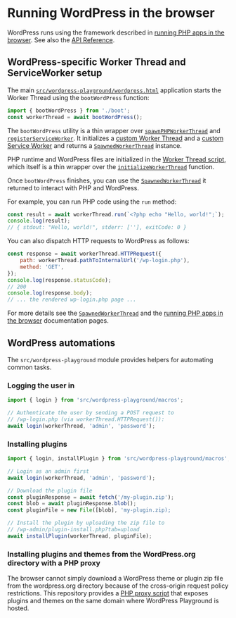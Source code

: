 # Running WordPress in the browser

WordPress runs using the framework described in [running PHP apps in the browser](./using-php-in-the-browser.md). See also the [API Reference](api/wordpress-playground.md).

## WordPress-specific Worker Thread and ServiceWorker setup

The main [`src/wordpress-playground/wordpress.html`](https://github.com/WordPress/wordpress-playground/blob/trunk/src/wordpress-playground/wordpress.html) application starts the Worker Thread using the `bootWordPress` function:

```js
import { bootWordPress } from './boot';
const workerThread = await bootWordPress();
```

The `bootWordPress` utility is a thin wrapper over [`spawnPHPWorkerThread`](./api/php-wasm-browser.spawnphpworkerthread.md) and [`registerServiceWorker`](./api/php-wasm-browser/registerServiceWorker). It initializes a [custom Worker Thread](https://github.com/WordPress/wordpress-playground/blob/trunk/src/wordpress-playground/worker-thread.ts) and a [custom Service Worker](https://github.com/WordPress/wordpress-playground/blob/trunk/src/wordpress-playground/service-worker.ts) and returns a [`SpawnedWorkerThread`](./api/php-wasm-browser.spawnedworkerthread.md) instance.

PHP runtime and WordPress files are initialized in the [Worker Thread script](https://github.com/WordPress/wordpress-playground/blob/trunk/src/wordpress-playground/worker-thread.ts), which itself is a thin wrapper over the [`initializeWorkerThread`](./api/php-wasm-browser.initializeworkerthread.md) function.

Once `bootWordPress` finishes, you can use the [`SpawnedWorkerThread`](./api/php-wasm-browser.spawnedworkerthread.md) it returned to interact with PHP and WordPress.

For example, you can run PHP code using the `run` method:

```js
const result = await workerThread.run(`<?php echo "Hello, world!";`);
console.log(result);
// { stdout: "Hello, world!", stderr: [''], exitCode: 0 }
```

You can also dispatch HTTP requests to WordPress as follows:

```js
const response = await workerThread.HTTPRequest({
	path: workerThread.pathToInternalUrl('/wp-login.php'),
	method: 'GET',
});
console.log(response.statusCode);
// 200
console.log(response.body);
// ... the rendered wp-login.php page ...
```

For more details see the [`SpawnedWorkerThread`](./api/php-wasm-browser.spawnedworkerthread.md) and the [running PHP apps in the browser](./using-php-in-the-browser.md) documentation pages.

## WordPress automations

The `src/wordpress-playground` module provides helpers for automating common tasks.

### Logging the user in

```js
import { login } from 'src/wordpress-playground/macros';

// Authenticate the user by sending a POST request to
// /wp-login.php (via workerThread.HTTPRequest()):
await login(workerThread, 'admin', 'password');
```

### Installing plugins

```js
import { login, installPlugin } from 'src/wordpress-playground/macros';

// Login as an admin first
await login(workerThread, 'admin', 'password');

// Download the plugin file
const pluginResponse = await fetch('/my-plugin.zip');
const blob = await pluginResponse.blob();
const pluginFile = new File([blob], 'my-plugin.zip);

// Install the plugin by uploading the zip file to
// /wp-admin/plugin-install.php?tab=upload
await installPlugin(workerThread, pluginFile);
```

### Installing plugins and themes from the WordPress.org directory with a PHP proxy

The browser cannot simply download a WordPress theme or plugin zip file from the wordpress.org directory because of the cross-origin request policy restrictions. This repository provides a [PHP proxy script](https://github.com/WordPress/wordpress-playground/blob/trunk/src/wordpress-playground/plugin-proxy.php) that exposes plugins and themes on the same domain where WordPress Playground is hosted.
